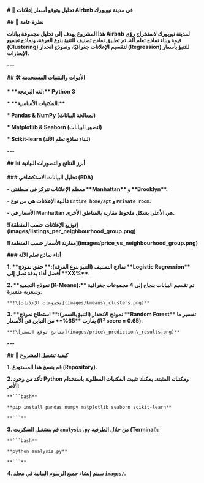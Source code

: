 **# 🤖 تحليل وتوقع أسعار إعلانات Airbnb في مدينة نيويورك**



**## 📝 نظرة عامة**

**هذا المشروع يهدف إلى تحليل مجموعة بيانات Airbnb لمدينة نيويورك لاستخراج رؤى قيمة وبناء نماذج تعلم آلة. تم تطبيق نماذج تصنيف للتنبؤ بنوع الغرفة، ونماذج تجميع (Clustering) لتقسيم الإعلانات جغرافيًا، ونموذج انحدار (Regression) للتنبؤ بأسعار الإيجارات.**



**---**



**## 🛠️ الأدوات والتقنيات المستخدمة**

**\* \*\*لغة البرمجة:\*\* Python 3**

**\* \*\*المكتبات الأساسية:\*\***

  **\* Pandas \& NumPy (لمعالجة البيانات)**

  **\* Matplotlib \& Seaborn (لتصور البيانات)**

  **\* Scikit-learn (لبناء نماذج تعلم الآلة)**



**---**



**## 📊 أبرز النتائج والتصورات البيانية**



**### تحليل البيانات الاستكشافي (EDA)**

**- معظم الإعلانات تتركز في منطقتي \*\*Manhattan\*\* و \*\*Brooklyn\*\*.**

**- غالبية الإعلانات هي من نوع `Entire home/apt` و `Private room`.**

**- الأسعار في Manhattan هي الأعلى بشكل ملحوظ مقارنة بالمناطق الأخرى.**



**!\[توزيع الإعلانات حسب المنطقة](images/listings\_per\_neighbourhood\_group.png)**

**!\[مقارنة الأسعار حسب المنطقة](images/price\_vs\_neighbourhood\_group.png)**



**### أداء نماذج تعلم الآلة**

**1.  \*\*نماذج التصنيف (التنبؤ بنوع الغرفة):\*\* حقق نموذج \*\*Logistic Regression\*\* أفضل أداء بدقة تصل إلى \*\*XX%\*\*.**

**2.  \*\*نموذج التجميع (K-Means):\*\* تم تقسيم البيانات بنجاح إلى 4 مجموعات جغرافية وسعرية متميزة.**

    **!\[مجموعات الإعلانات](images/kmeans\_clusters.png)**

**3.  \*\*نموذج الانحدار (التنبؤ بالسعر):\*\* استطاع نموذج \*\*Random Forest\*\* تفسير ما يقارب \*\*65%\*\* من التباين في الأسعار (R² score = 0.65).**

    **!\[نتائج توقع السعر](images/price\_prediction\_results.png)**



**---**



**## 🚀 كيفية تشغيل المشروع**

**1.  قم بنسخ هذا المستودع (Repository).**

**2.  تأكد من وجود Python ومكتباته المثبتة. يمكنك تثبيت المكتبات المطلوبة باستخدام الأمر:**

    **```bash**

    **pip install pandas numpy matplotlib seaborn scikit-learn**

    **```**

**3.  قم بتشغيل السكربت `analysis.py` من خلال الطرفية (Terminal):**

    **```bash**

    **python analysis.py**

    **```**

**4.  سيتم إنشاء جميع الرسوم البيانية في مجلد `images/`.**

